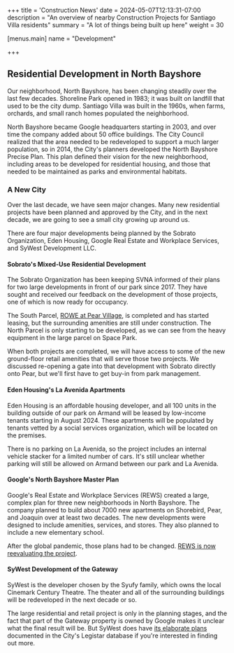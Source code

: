 +++
title = 'Construction News'
date = 2024-05-07T12:13:31-07:00
description = "An overview of nearby Construction Projects for Santiago Villa residents"
summary = "A lot of things being built up here"
weight = 30

[menus.main]
    name = "Development"

+++

## Residential Development in North Bayshore

Our neighborhood, North Bayshore, has been changing steadily over the last few decades. Shoreline Park opened in 1983; it was built on landfill that used to be the city dump. Santiago Villa was built in the 1960s, when farms, orchards, and small ranch homes populated the neighborhood.

North Bayshore became Google headquarters starting in 2003, and over time the company added about 50 office buildings. The City Council realized that the area needed to be redeveloped to support a much larger population, so in 2014, the City's planners developed the North Bayshore Precise Plan. This plan defined their vision for the new neighborhood, including areas to be developed for residential housing, and those that needed to be maintained as parks and environmental habitats.

### A New City

Over the last decade, we have seen major changes. Many new residential projects have been planned and approved by the City, and in the next decade, we are going to see a small city​ growing up around us.

There are four major developments being planned by the Sobrato Organization, Eden Housing, Google Real Estate and Workplace Services, and SyWest Development LLC.

#### Sobrato's Mixed-Use Residential Development

The Sobrato Organization has been keeping SVNA informed of their plans for two large developments in front of our park since 2017. They have sought and received our feedback on the development of those projects, one of which is now ready for occupancy.

The South Parcel, [ROWE at Pear Village](https://rowepearvillage.com/), is completed and has started leasing, but the surrounding amenities are still under construction. The North Parcel is only starting to be developed, as we can see from the heavy equipment in the large parcel on Space Park.

When both projects are completed, we will have access to some of the new ground-floor retail amenities that will serve those two projects. We discussed re-opening a gate into that development with Sobrato directly onto Pear, but we'll first have to get buy-in from park management.

#### Eden Housing's La Avenida Apartments

Eden Housing is an affordable housing developer, and all 100 units in the building outside of our park on Armand will be leased by low-income tenants starting in August 2024. These apartments will be populated by tenants vetted by a social services organization, which will be located on the premises.

There is no parking on La Avenida, so the project includes an internal vehicle stacker for a limited number of cars. It's still unclear whether parking will still be allowed on Armand between our park and La Avenida.

#### Google's North Bayshore Master Plan

Google's Real Estate and Workplace Services (REWS) created a large, complex plan for three new neighborhoods in North Bayshore. The company planned to build about 7000 new apartments on Shorebird, Pear, and Joaquin over at least two decades. The new developments were designed to include amenities, services, and stores. They also planned to include a new elementary school.

After the global pandemic, those plans had to be changed. [REWS is now reevaluating the project](./google_north_bayshore.md).

#### SyWest Development of the Gateway

SyWest is the developer chosen by the Syufy family, which owns the local Cinemark Century Theatre. The theater and all of the surrounding buildings will be redeveloped in the next decade or so.

The large residential and retail project is only in the planning stages, and the fact that part of the Gateway property is owned by Google makes it unclear what the final result will be. But SyWest does have [its elaborate plans](https://www.mountainview.gov/our-city/departments/community-development/planning/development-projects/sywest-master-plan) documented in the City's Legistar database if you're interested in finding out more.